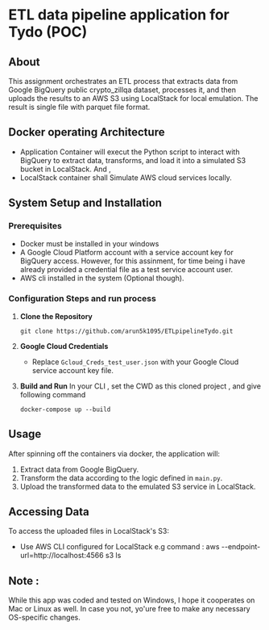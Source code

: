 # ETL data pipeline application for Tydo (POC)

## About

This assignment orchestrates an ETL process that extracts data from Google BigQuery public crypto_zillqa dataset, processes it, and then uploads the results to an AWS S3 using LocalStack for local emulation. The result is single file with parquet file format.


## Docker operating Architecture

- Application Container will execut the Python script to interact with BigQuery to extract data, transforms, and load it into a simulated S3 bucket in LocalStack.
And , 
- LocalStack container shall Simulate AWS cloud services locally.

## System Setup and Installation

### Prerequisites

- Docker must be installed in your windows
- A Google Cloud Platform account with a service account key for BigQuery access.
  However, for this assinment, for time being i have already provided a credential file as a test service account user.
- AWS cli installed in the system (Optional though).

### Configuration Steps and run process

1. **Clone the Repository**
    ```
    git clone https://github.com/arun5k1095/ETLpipelineTydo.git
    ```
   
2. **Google Cloud Credentials**
    - Replace `Gcloud_Creds_test_user.json` with your Google Cloud service account key file.

3. **Build and Run**
	In your CLI  , set the CWD as this cloned project , and give following command 
    ```
    docker-compose up --build
    ```

## Usage

After spinning off the containers via docker, the application will:
1. Extract data from Google BigQuery.
2. Transform the data according to the logic defined in `main.py`.
3. Upload the transformed data to the emulated S3 service in LocalStack.

## Accessing Data

To access the uploaded files in LocalStack's S3:
- Use AWS CLI configured for LocalStack
   e.g  command :  aws --endpoint-url=http://localhost:4566 s3 ls

## Note :
While this app was coded and tested on Windows, I hope it cooperates on Mac or Linux as well. In case you not, yo'ure free to make any necessary OS-specific changes.
